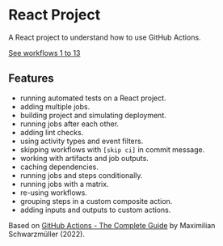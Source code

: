 # React Project

A React project to understand how to use GitHub Actions.

[See workflows 1 to 13](../../.github/workflows)

## Features

- running automated tests on a React project.
- adding multiple jobs.
- building project and simulating deployment.
- running jobs after each other.
- adding lint checks.
- using activity types and event filters.
- skipping workflows with `[skip ci]` in commit message.
- working with artifacts and job outputs.
- caching dependencies.
- running jobs and steps conditionally.
- running jobs with a matrix.
- re-using workflows.
- grouping steps in a custom composite action.
- adding inputs and outputs to custom actions.

Based on [GitHub Actions - The Complete Guide](https://www.udemy.com/course/github-actions-the-complete-guide/) by Maximilian Schwarzmüller (2022).
